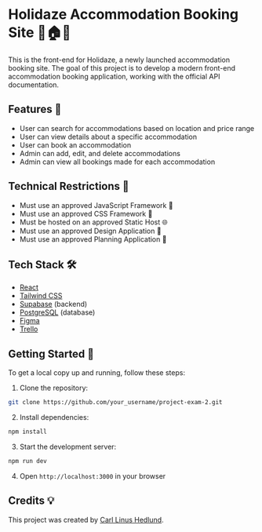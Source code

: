 # Holidaze Accommodation Booking Site 👀🏠🌴

This is the front-end for Holidaze, a newly launched accommodation booking site. The goal of this project is to develop a modern front-end accommodation booking application, working with the official API documentation.

## Features 🚀

- User can search for accommodations based on location and price range
- User can view details about a specific accommodation
- User can book an accommodation
- Admin can add, edit, and delete accommodations
- Admin can view all bookings made for each accommodation

## Technical Restrictions 🤖

- Must use an approved JavaScript Framework 🤖
- Must use an approved CSS Framework 🎨
- Must be hosted on an approved Static Host 🌐
- Must use an approved Design Application 🎨
- Must use an approved Planning Application 📝

## Tech Stack 🛠️

- [React](https://reactjs.org/)
- [Tailwind CSS](https://tailwindcss.com/)
- [Supabase](https://supabase.io/) (backend)
- [PostgreSQL](https://www.postgresql.org/) (database)
- [Figma](https://www.figma.com/)
- [Trello](https://trello.com/)

## Getting Started 🚀

To get a local copy up and running, follow these steps:

1. Clone the repository: 

```bash
git clone https://github.com/your_username/project-exam-2.git
```

2. Install dependencies:

```bash
npm install
```

3. Start the development server:

```bash
npm run dev
```

4. Open `http://localhost:3000` in your browser

## Credits 💡

This project was created by [Carl Linus Hedlund]([https://github.com/your_username](https://github.com/CarlLinusHedlund)).
